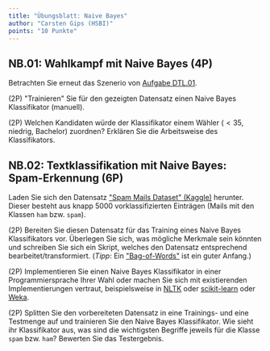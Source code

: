 ```yaml
---
title: "Übungsblatt: Naive Bayes"
author: "Carsten Gips (HSBI)"
points: "10 Punkte"
---
```


<!--  pandoc -s -f markdown -t markdown+smart-grid_tables-multiline_tables-simple_tables --columns=94 --reference-links=true  sheet-nb.md  -o xxx.md  -->

## NB.01: Wahlkampf mit Naive Bayes (4P)

Betrachten Sie erneut das Szenerio von [Aufgabe DTL.01].

(2P) "Trainieren" Sie für den gezeigten Datensatz einen Naive Bayes Klassifikator (manuell).

(2P) Welchen Kandidaten würde der Klassifikator einem Wähler ($< 35$, niedrig, Bachelor)
zuordnen? Erklären Sie die Arbeitsweise des Klassifikators.

## NB.02: Textklassifikation mit Naive Bayes: Spam-Erkennung (6P)

Laden Sie sich den Datensatz ["Spam Mails Dataset" (Kaggle)] herunter. Dieser besteht aus
knapp 5000 vorklassifizierten Einträgen (Mails mit den Klassen `ham` bzw. `spam`).

(2P) Bereiten Sie diesen Datensatz für das Training eines Naive Bayes Klassifikators vor.
Überlegen Sie sich, was mögliche Merkmale sein könnten und schreiben Sie sich ein Skript,
welches den Datensatz entsprechend bearbeitet/transformiert. (*Tipp*: Ein ["Bag-of-Words"] ist
ein guter Anfang.)

(2P) Implementieren Sie einen Naive Bayes Klassifikator in einer Programmiersprache Ihrer Wahl
oder machen Sie sich mit existierenden Implementierungen vertraut, beispielsweise in [NLTK]
oder [scikit-learn] oder [Weka].

(2P) Splitten Sie den vorbereiteten Datensatz in eine Trainings- und eine Testmenge auf und
trainieren Sie den Naive Bayes Klassifikator. Wie sieht ihr Klassifikator aus, was sind die
wichtigsten Begriffe jeweils für die Klasse `spam` bzw. `ham`? Bewerten Sie das Testergebnis.

  [Aufgabe DTL.01]: sheet-dtl.md
  ["Spam Mails Dataset" (Kaggle)]: https://www.kaggle.com/datasets/venky73/spam-mails-dataset
  ["Bag-of-Words"]: https://en.wikipedia.org/wiki/Bag-of-words_model
  [NLTK]: https://www.nltk.org/index.html
  [scikit-learn]: https://scikit-learn.org/stable/index.html
  [Weka]: https://waikato.github.io/weka-wiki/
